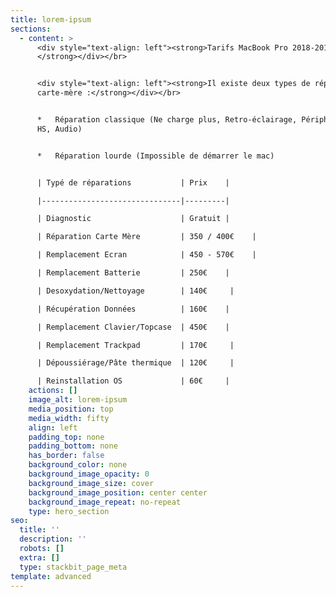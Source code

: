 ```yaml
---
title: lorem-ipsum
sections:
  - content: >
      <div style="text-align: left"><strong>Tarifs MacBook Pro 2018-2019
      </strong></div></br>


      <div style="text-align: left"><strong>Il existe deux types de réparations
      carte-mère :</strong></div></br>


      *   Réparation classique (Ne charge plus, Retro-éclairage, Périphérique
      HS, Audio)


      *   Réparation lourde (Impossible de démarrer le mac)


      | Typé de réparations           | Prix    |

      |-------------------------------|---------|

      | Diagnostic                    | Gratuit |

      | Réparation Carte Mère         | 350 / 400€    |

      | Remplacement Ecran            | 450 - 570€    |

      | Remplacement Batterie         | 250€    |

      | Desoxydation/Nettoyage        | 140€     |

      | Récupération Données          | 160€    |

      | Remplacement Clavier/Topcase  | 450€    |

      | Remplacement Trackpad         | 170€     |

      | Dépoussiérage/Pâte thermique  | 120€     |

      | Reinstallation OS             | 60€     |
    actions: []
    image_alt: lorem-ipsum
    media_position: top
    media_width: fifty
    align: left
    padding_top: none
    padding_bottom: none
    has_border: false
    background_color: none
    background_image_opacity: 0
    background_image_size: cover
    background_image_position: center center
    background_image_repeat: no-repeat
    type: hero_section
seo:
  title: ''
  description: ''
  robots: []
  extra: []
  type: stackbit_page_meta
template: advanced
---
```


